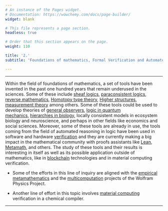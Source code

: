 ```yaml
---
# An instance of the Pages widget.
# Documentation: https://wowchemy.com/docs/page-builder/
widget: blank

# This file represents a page section.
headless: true

# Order that this section appears on the page.
weight: 110

title: '2.'
subtitle: 'Foundations of mathematics, Formal Verification and Automated Reasoning'

---
```


---

Within the field of foundations of mathematics, a set of tools have been invented in the past one hundred years that remain underused in the sciences. Some of these include [sheaf logics](https://math.uniandes.edu.co/archivos/publicaciones/Logicadeloshacesdeestructuras(Logicofsheavesofstructures).pdf), [paraconsistent logics](https://plato.stanford.edu/entries/logic-paraconsistent/), [reverse mathematics](https://en.wikipedia.org/wiki/Reverse_Mathematics%3A_Proofs_from_the_Inside_Out), [Homotopy type theory](https://homotopytypetheory.org/), [Higher structures](https://arxiv.org/abs/1805.11944), [measurement theory](https://www.cambridge.org/core/books/measurement-theory/7D75B72C3E5FA676EA7AD6AB4D8DF4A7) among others. Some of these tools could be used to develop theories of [general observers](https://writings.stephenwolfram.com/2021/11/the-concept-of-the-ruliad/), [logic in quantum mechanics](https://arxiv.org/abs/1702.08642), [hierarchies in biology](https://www.cambridge.org/core/books/abs/from-matter-to-life/lifes-information-hierarchy/006CDEF205F1B03F7CBDC087B3CAF513), locally consistent models in ecosystem biology and neuroscience, and perhaps in other fields like economics and social sciences. Moreover, some of these tools are already in use, the tools coming from the field of automated reasoning in logic have been used in software and hardware [verification](https://en.wikipedia.org/wiki/Formal_verification#:~:text=In%20the%20context%20of%20hardware,using%20formal%20methods%20of%20mathematics.) and they are currently making a big impact in the mathematical community with proofs assistants like [Lean](https://leanprover-community.github.io/), [Metamath](http://us.metamath.org/), and others. The study of these tools and their results is interesting in itself as well as its possible application outside of mathematics, like in [blockchain](https://arxiv.org/abs/2008.02712) technologies and in material computing verification.

- Some of the efforts in this line of inquiry are aligned with the [empirical metamathematics](https://writings.stephenwolfram.com/2020/09/the-empirical-metamathematics-of-euclid-and-beyond/) and the [multicomputation](https://www.wolframphysics.org/bulletins/2021/10/multicomputation-with-numbers-the-case-of-simple-multiway-systems/) projects of the Wolfram Physics Project.

- Another line of effort in this topic involves [material computing](https://en.wikipedia.org/wiki/Pentium_FDIV_bug) verification in a chemical compiler.

---
